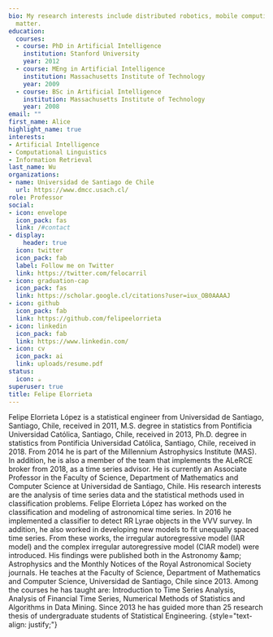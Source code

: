 ```yaml
---
bio: My research interests include distributed robotics, mobile computing and programmable
  matter.
education:
  courses:
  - course: PhD in Artificial Intelligence
    institution: Stanford University
    year: 2012
  - course: MEng in Artificial Intelligence
    institution: Massachusetts Institute of Technology
    year: 2009
  - course: BSc in Artificial Intelligence
    institution: Massachusetts Institute of Technology
    year: 2008
email: ""
first_name: Alice
highlight_name: true
interests:
- Artificial Intelligence
- Computational Linguistics
- Information Retrieval
last_name: Wu
organizations:
- name: Universidad de Santiago de Chile
  url: https://www.dmcc.usach.cl/
role: Professor
social:
- icon: envelope
  icon_pack: fas
  link: /#contact
- display:
    header: true
  icon: twitter
  icon_pack: fab
  label: Follow me on Twitter
  link: https://twitter.com/felocarril
- icon: graduation-cap
  icon_pack: fas
  link: https://scholar.google.cl/citations?user=iux_OB0AAAAJ
- icon: github
  icon_pack: fab
  link: https://github.com/felipeelorrieta
- icon: linkedin
  icon_pack: fab
  link: https://www.linkedin.com/
- icon: cv
  icon_pack: ai
  link: uploads/resume.pdf
status:
  icon: ☕️
superuser: true
title: Felipe Elorrieta
---
```


Felipe Elorrieta López is a statistical engineer
from Universidad de Santiago, Santiago, Chile,
received in 2011, M.S. degree in statistics from
Pontificia Universidad Católica, Santiago, Chile,
received in 2013, Ph.D. degree in statistics from
Pontificia Universidad Católica, Santiago, Chile,
received in 2018. From 2014 he is part of the
Millennium Astrophysics Institute (MAS). In
addition, he is also a member of the team that
implements the ALeRCE broker from 2018, as a
time series advisor. He is currently an Associate
Professor in the Faculty of Science, Department
of Mathematics and Computer Science at
Universidad de Santiago, Chile. His research
interests are the analysis of time series data and the statistical methods used in classification
problems.
Felipe Elorrieta López has worked on the classification and modeling of astronomical time
series. In 2016 he implemented a classifier to detect RR Lyrae objects in the VVV survey. In
addition, he also worked in developing new models to fit unequally spaced time series. From
these works, the irregular autoregressive model (IAR model) and the complex irregular
autoregressive model (CIAR model) were introduced. His findings were published both in the
Astronomy \&amp; Astrophysics and the Monthly Notices of the Royal Astronomical Society journals.
He teaches at the Faculty of Science, Department of Mathematics and Computer Science,
Universidad de Santiago, Chile since 2013. Among the courses he has taught are: Introduction
to Time Series Analysis, Analysis of Financial Time Series, Numerical Methods of Statistics and
Algorithms in Data Mining. Since 2013 he has guided more than 25 research thesis of
undergraduate students of Statistical Engineering.
{style="text-align: justify;"}
